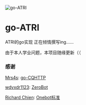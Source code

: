 ![go-ATRI](https://socialify.git.ci/Kyomotoi/go-ATRI/image?description=1&descriptionEditable=A%20project%20for%20ATRI%2C%20Usage%20go-CQHTTP%20.&font=Inter&language=1&logo=https%3A%2F%2Fi.loli.net%2F2020%2F11%2F12%2FYcINCkyp8vK2inD.png&owner=1&pattern=Circuit%20Board)

# go-ATRI
ATRI的go实现
正在倾情撰写ing......

由于本人学业问题，本项目随缘更新（（

### 感谢
[Mrs4s](https://github.com/Mrs4s): [go-CQHTTP](https://github.com/Mrs4s/go-cqhttp)

[wdvxdr1123](https://github.com/wdvxdr1123): [ZeroBot](https://github.com/wdvxdr1123/ZeroBot)

[Richard Chien](https://github.com/richardchien): [Onebot标准](https://github.com/botuniverse/onebot)
